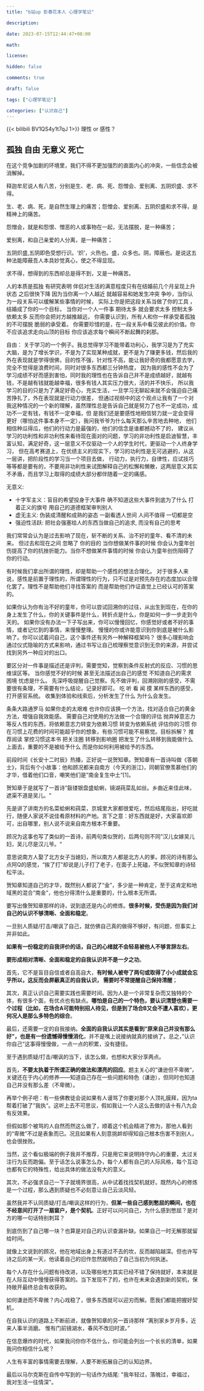 ```yaml
---
title: "b站up 彭春花本人 心理学笔记"

description:

date: 2023-07-15T12:44:47+08:00

math:

license:

hidden: false

comments: true

draft: false

tags: ["心理学笔记"]

categories: ["认识自己"]
---
```


{{< bilibili BV1QS4y1t7qJ 1>}}
理性 or 感性？

## 孤独 自由 无意义 死亡

在这个竞争加剧的环境里，我们不得不更加强烈的直面内心的冲突，一些信念会被消解掉。

释迦牟尼说人有八苦，分别是生、老、病、死、怨憎会、爱别离、五阴炽盛、求不得。

生、老、病、死，是自然生理上的痛苦；怨憎会、爱别离、五阴炽盛和求不得，是精神上的痛苦。

怨憎会，就是和怨恨、憎恶的人或事物在一起，无法摆脱，是一种痛苦；

爱别离，和自己亲爱的人分离，是一种痛苦；

五阴炽盛,五阴即色受想行识。‘炽’，火热也。盛，众多也。阴，障蔽也。是说这五种法能障蔽吾人本具妙觉真心，使之不得显现。

求不得，想得到的东西却总是得不到，又是一种痛苦。


人的本质是孤独 有研究表明 伴侣对生活的满意程度只有在结婚前几个月呈现上升状态 之后很快下降
因为当你离一个人越近 就越容易和她发生冲突 争吵，当你认为一段关系可以缓解某些事情的时候， 实际上你是把这段关系当做了你的工具 ，结婚成了你的一个目标，
当你对一个人一件事 期待太多 就会要求太多 控制太多 依赖太多 反而你会把对方越推越远，
你需要认识到，所有人和你一样承受着孤独的不可摆脱 脆弱的承受着。
你需要珍惜的是，在一段关系中看见彼此的价值。你不应该追求走向山顶的目标 你应该追求每个瞬间不断起舞的刹那。

自由：
关于学习的一个例子。我总觉得学习不能带着功利心，我学习是为了充实大脑，是为了增长学识，不是为了实现某种成就，更不是为了赚更多钱，然后我的外在表现就是学得很佛，目的性不强，针对性不高，能让我好奇的我都愿意去学，
完全不觉得是浪费时间，同时对很多东西都三分钟热度，
因为我的感性不会为了学习成绩不好而感到害怕，同时我的理性也在告诉自己并不是成绩越好，就越有钱，不是越有钱就能越幸福，很多有钱人其实压力很大，活的并不快乐，
所以我学习的目的只是为了满足好奇心，充实生活，一旦学习无聊起来就不会强迫自己痛苦挣扎了，外在表现就是行动力很差，
但通过视频中的这个观点让我有了一个对我这种情况的一个新的理解，虽然理性总是告诉自己就是努力了也不一定成功，成功不一定有钱，有钱不一定幸福，但
是我们还是要感性地相信努力就一定会变得更好（哪怕这件事本身不一定），我问我爷爷为什么每天那么辛苦地去种地，
他们相信种瓜得瓜，他们的行动力是最强的，他们的信念是谁都撼动不了的，
建议从学习的功利性和非功利性来看待现在面对的问题，学习的非功利性是启迪智慧，丰富认知，满足好奇，这一层意义不仅驱动一个人的学生时代，更驱动一个人终身学习，
但在高考赛道上，在优绩主义的现实下，学习的功利性是无可逃避的，从这一层讲，把阶段性的学习当一个项目去做，
行动力，执行力，自律性，应试技巧等等都是要有的，不要用非功利性来试图解释自己的松懈和懒散，这两层意义其实不矛盾，而且学习上取得的成绩大部分都伴随着一定的痛感。

无意义:
- 十字军主义：盲目的希望投身于大事件 确不知道这些大事件到底为了什么 打着正义的旗号 用自己的道德框架审判别人
- 虚无主义: 伪装成清醒和成熟的姿态 一副看透人世间 人间不值得 一切都是空
- 强迫性活跃: 把社会强塞给人的东西当做自己的追求, 而没有自己的思考

我们常常会认为是过去影响了现在，斩不断的关系、治不好的童年、看不清的未来。
但过去和现在之间 忽略了 你的目的
当你想做某件事的时候 你会认为童年创伤提高了你的抗挫折能力。当你不想做某件事情的时候 你会认为童年创伤阻碍了你的行动。

有时候我们拿出所谓的理性，却是帮助一个感性的想法合理化。
对于很多人来说，感性是前置于理性的，所谓理性的行为，只不过是对预先存在的态度加以合理化罢了。理性不是帮助他们寻找答案的 而是帮助他们作证直觉上已经认可的答案的。

如果你认为你有治不好的童年，你可以尝试回溯你的过往，从出生到现在，在你的身上发生了什么，你的关键事件是什么，转折点是什么，你是如何一步一步走到今天的。
如果你没有办法一下子写出来，你可以慢慢回忆，你感觉好或者不好的事情，或者记忆到的事情，来慢慢整理。
慢慢的你或许能意识到你到底是被什么影响了。你可以试着问自己，这个事件还有另外一种解释框架吗？ 
很多心理影响会通过仪式隐喻的方式来影响，通过书写让自己梳理察觉意识到无奈的来源，并尝试找到另外一种应对的出口。

要区分对一件事是描述还是评判，需要觉知，觉察到条件反射式的反应、习惯的思维误区等。
当你感觉不好的时候 甚至无法描述出自己的感觉 不知道自己的需求 困境 忧虑是什么。
先深呼吸提醒自己觉察。先不做评判，回溯刚刚的感受，不需要很有条理，不需要有什么结论，记录好即可。
吃 听 看 闻 摸 某样东西的感受，打开感官系统。 收集到体验和线索后，分析发生了什么 为什么会发生。

条条大路通罗马 如果你走的太艰难 也许你应该换一个方法，找对适合自己的黄金方法，增强自我效能感。
需要自己对使用的方法做一个合理的评估 抛弃掉意志力等反人性的东西，将依赖意志力转变为依赖习惯 转变为依赖系统
评估你的习惯 你在习惯上花费的时间可能超乎你的想象，有些习惯可能不易察觉。目标拆解？ 推荐阅读 掌控习惯这本书
把关注圈 转移到影响圈 把发生了什么转移到我能做什么上面去，重要的不是被给予什么 而是你如何利用被给予的东西。

前段时间《长安十二时辰》热播，正好说一说贺知章。贺知章有一首诗叫做《答朝士》，背后有个小故事：他和顾况都来自南方（今天的浙江)，同朝官僚羡慕他们的才华，借着他们口音，嘲笑他们是”南金复生中土“[1]。

贺知章于是就写了一首诗”鈒镂银盘盛蛤蜊，镜湖莼菜乱如丝。乡曲近来佳此味，遮渠不道是吴儿。“

先是讲了讲南方的名菜蛤蜊和莼菜，京城里大家都很爱吃，然后结尾指出，好吃就行，随便人家说不说佳肴原材料的产地。言下之意：好东西就是好，大家喜欢即可，出自哪里，别人说不说来自南方根本不重要。

顾况为这事也写了类似的一首诗，前两句类似贺的，后两句则不同”汉儿女嫁吴儿妇，吴儿尽是汉儿爷。“

意思说南方人娶了北方女子当媳妇，所以南方人都是北方人的爹。顾况的诗有那么点阿Q的感觉，“挨了打”却说是儿子打了老子，在面子上死磕，不似贺知章的诗轻松平淡。

贺知章知道自己的才华，既然别人都说了“金”，多少是一种肯定，至于这肯定和地域黑的混合“南金”，他也分得清什么是重要的，什么根本无所谓。

要写出像贺知章那样的诗，说到底还是内心的修炼。**很多时候，受伤是因为我们对自己的认识不够清晰、全面和稳定**。

一旦别人质疑/打击/嘲讽了自己，就仿佛自己真的做得不够好，有问题，但事实上并非如此。

**如果有一份稳定的自我评价的话，自己的心绪就不会轻易被他人不够言辞左右**。

**要形成相对清晰、全面和稳定的自我认识并不是一夕之功**。

首先，它不是盲目自信或者自高自大，**有时候人被夸了两句或取得了小小成就会忘乎所以，这反而会屏蔽真正的自我认识， 需要时不常提醒自己保持清醒**；

其次，真正认识自己需要实践也需要时间。因为人是一个非常复杂而又独特的个体，有很多个面，有优点也有缺点。**哪怕是自己的一个特色，要认识清楚也需要一个过程（比如，在场合A可能特别招人待见，但是到了场合B又会不遭人喜欢），更何况人是那么多特色的综合**。

最后，还需要一定的自我接纳。**全面的自我认识其实是看到“原来自己并没有那么好”，也是有一份遗憾得慢慢消化**，并不是嘴上说接纳就真的接纳了。总之，”认识你自己“这事得慢慢做，一点一点的积累，没有捷径。

至于遇到质疑/打击/嘲讽的当下，该怎么做，也想和大家分享两点。

首先，**不要太执着于所谓正确的做法和漂亮的回应**。题主关心的”谦逊但不卑微“，关键还在于内心的修养——知道自己存在一些问题和特色（谦逊），但同时也知道自己并没有那么差（不卑微）。

再举个例子吧：有一些佛教徒会说如果有人谩骂了你要对那个人顶礼膜拜，因为ta帮着打破了”我执“。这听上去不可思议，假如我让一个人这么去做的话十有八九会有反效果。

但假如那个被骂的人自然而然这么做了，顺着这个机会精进了修为，那他人看到的“卑微”不过是表象而已。况且如果有人刻意挑衅却得知自己根本伤害不到别人，也会很挫败。

当然，这个看似极端的例子我并不推荐，只是用它来说明持守内心的重要，太过关注行为反而跑偏。至于话怎么说事怎么办，每个人都有自己的人际风格，每个互动也都有它的特殊性，给出具体的做法没有大的意义。

其次，不必强求自己一下子就境界很高，从中试着找找契机就好。既然内心的修炼是一个过程，那么遇到质疑也不必刻意让自己云淡风轻。

虽然我并不认同质疑/打击/嘲讽这样的行为，**但某一些自己感到憋屈的瞬间，也在不经意间打开了一扇窗户，是个契机**。正好可以问问自己，为什么感到憋屈？是对方的哪一句话特别刺耳？

到底伤到了自己哪一块？也算是对自己的认识查漏补缺。如果自己一时无解那就留给时间。

就像上文说到的顾况，他在地域出身上有道过不去的坎，反而越陷越深。但也许写诗之后的某一天，他读着自己的旧作忽然就明白了自己当初为何执迷。

每个人存在什么问题有待改进，以及哪些地方其实已经不错了保持就好，本来就是在人际互动中慢慢获得答案的。当下发现不了的，也许在未来会遇到新的契机，保持敞开最终总会有收获的。

如何谦逊而不卑微？内心戏稳了，很多东西就可以迎刃而解。愿我们都能把握好契机，

在自我认识的道路上不断前进，就像贺知章的另一首诗那样 “离别家乡岁月多，近来人事半消磨。 惟有门前镜湖水，春风不改旧时波。”

在信息爆炸的时代，如果我问你你不信什么，你可能会列出一个长长的清单，如果我问你相信什么呢？

人生有丰富的事情需要去理解，人要不断拓展自己的认知边界。

最后以马尔克斯在自传中写到的一句话作为结尾: "我年轻过，落魄过，幸福过，我对生活一往情深"。






















